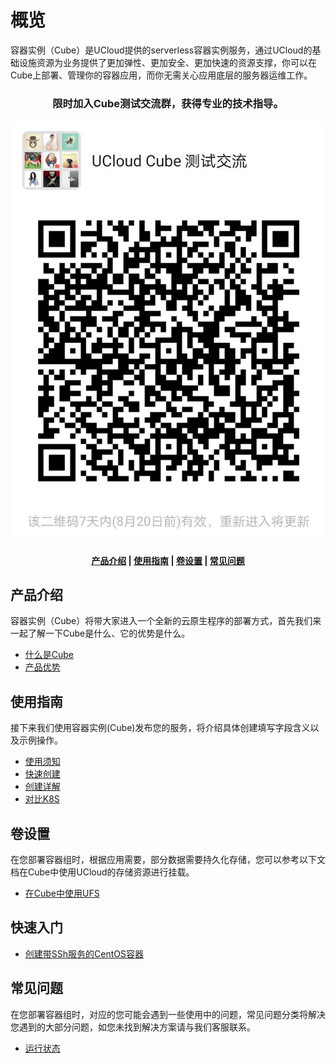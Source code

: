 # 概览
容器实例（Cube）是UCloud提供的serverless容器实例服务，通过UCloud的基础设施资源为业务提供了更加弹性、更加安全、更加快速的资源支撑，你可以在Cube上部署、管理你的容器应用，而你无需关心应用底层的服务器运维工作。

<!-- #### <center>限时加入Cube测试交流群，获得专业的技术指导。</center>  

<div align=center><img src="./images/wechatGroup_20200720.png" width="300" /></div> -->
<center>

### 限时加入Cube测试交流群，获得专业的技术指导。

<!-- <img src="/images/wechatGroup_20200728.png" width="300" /> -->
![](/images/wechatGroup_20200813.png)

#### [产品介绍](#产品介绍)   |   [使用指南](#使用指南) |  [卷设置](#卷设置)  |  [常见问题](#常见问题)

</center>   

## 产品介绍

容器实例（Cube）将带大家进入一个全新的云原生程序的部署方式，首先我们来一起了解一下Cube是什么、它的优势是什么。

* [什么是Cube](/cube/introduction/whatiscube.md)
* [产品优势](/cube/introduction/advantages.md)

## 使用指南

接下来我们使用容器实例(Cube)发布您的服务，将介绍具体创建填写字段含义以及示例操作。

* [使用须知](/cube/userguide/before_start.md)
* [快速创建](/cube/userguide/quick_start.md)
* [创建详解](/cube/userguide/describe_create.md)
* [对比K8S](/cube/userguide/from_k8s.md)

## 卷设置

在您部署容器组时，根据应用需要，部分数据需要持久化存储，您可以参考以下文档在Cube中使用UCloud的存储资源进行挂载。

* [在Cube中使用UFS](/cube/volume/ufs.md)

## 快速入门

* [创建带SSh服务的CentOS容器](/cube/quickstar/centos_ssh.md)

## 常见问题

在您部署容器组时，对应的您可能会遇到一些使用中的问题，常见问题分类将解决您遇到的大部分问题，如您未找到解决方案请与我们客服联系。

* [运行状态](/cube/question/status.md)


